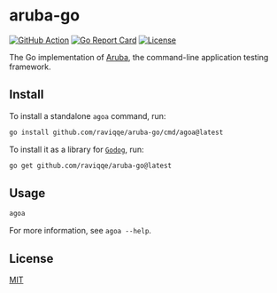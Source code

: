 # aruba-go

[![GitHub Action](https://img.shields.io/github/actions/workflow/status/raviqqe/aruba-go/test.yaml?branch=main&style=flat-square)](https://github.com/raviqqe/aruba-go/actions)
[![Go Report Card](https://goreportcard.com/badge/github.com/raviqqe/aruba-go?style=flat-square)](https://goreportcard.com/report/github.com/raviqqe/aruba-go)
[![License](https://img.shields.io/github/license/raviqqe/aruba-go.svg?style=flat-square)](https://github.com/raviqqe/aruba-go/blob/main/LICENSE)

The Go implementation of [Aruba](https://github.com/cucumber/aruba), the command-line application testing framework.

## Install

To install a standalone `agoa` command, run:

```sh
go install github.com/raviqqe/aruba-go/cmd/agoa@latest
```

To install it as a library for [`Godog`](https://github.com/cucumber/godog), run:

```sh
go get github.com/raviqqe/aruba-go@latest
```

## Usage

```sh
agoa
```

For more information, see `agoa --help`.

## License

[MIT](LICENSE)
